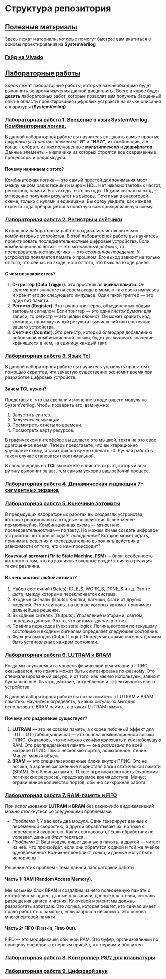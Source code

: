 # Структура репозитория
## [Полезные материалы](https://github.com/Konf/PCU-SV-new/tree/pcu2025/docs)
Здесь лежат материалы, которые помогут быстрее вам вкатиться в основы проектирования на **SystemVerilog**
### [Гайд на Vivado](https://github.com/Konf/PCU-SV-new/blob/pcu2025/docs/vivado_manual.md)
## [Лабораторные работы](https://github.com/Konf/PCU-SV-new/tree/main/Labs)
Здесь лежат лабораторные работы, которые вам необходимо будет выполнить во время изучения данной дисциплины. Всего в курсе будет **девять** лабораторных работ, которые
позволят вам получить бесценный опыт в области проектирования цифровых устройств на языке описания аппаратуры **(SystemVerilog)**
### [Лабораторная работа 1. Введение в язык SystemVerilog. Комбинаторная логика.](https://github.com/Konf/PCU-SV-new/tree/main/Labs/01.%20Comb%20Logic)
В данной лабораторной работе вы научитесь создавать самые простые _цифровые устройства_: элементы **"И"** и **"ИЛИ"**, их комбинации, а в конце - собрать из них полноценные
**мультиплексор** и **дешифратор**. Данные элементы - кирпичики из которых строятся все современные процессоры и радиомодули.
#### Почему начинаем с этого?
Комбинаторная логика — это самый простой для понимания мост между миром радиотехники и миром HDL. Нет никаких тактовых частот, регистров, памяти. Есть входы, есть выходы. 
Подали сигнал на вход — мгновенно получили результат на выходе. Почти как в аналоговой схеме, только с нулями и единицами. 
Вы сразу увидите, как каждая строчка кода превращается в понятную вам принципиальную схему.
### [Лабораторная работа 2. Регистры и счётчики](https://github.com/Konf/PCU-SV-new/tree/main/Labs/02.%20Registers)
В прошлой лабораторной работе создавались исключительно комбинаторные устройства. В этой лабораторной работе вы научитесь проектировать последовательностные цифровые устройства.
Если комбинационная логика — это _мгновенный рефлекс_, то последовательностная логика — это _осознанное поведение_. У устройства появляется память о прошлом. 
Его выход зависит не только от того, что сейчас на входе, но и от того, что было на входе ранее.
#### С чем познакомитесь?
1. **D-триггер (Data Trigger)**: Это простейшая **ячейка памяти**. Он _запоминает_ значение на своем входе в момент тактового импульса и хранит его до следующего импульса. Один такой триггер — это один бит памяти.
2. **Регистр (Register)**: Это группа триггеров, объединенных общим тактовым сигналом. Если триггер — это один _листок бумаги_ для записи, то регистр — это целый _блокнот_. 
   Он может хранить код команды, промежуточный результат вычислений или состояние вашего устройства.
3. **Счётчик (Counter)**: Это регистр, который благодаря добавлению небольшой комбинационной логики, будет увеличивать значение, хранящееся в нем, на единицу каждый такт.
### [Лабораторная работа 3. Язык Tcl](https://github.com/Konf/PCU-SV-new/tree/main/Labs/03.%20tcl)
В данной лабораторной работе вы научитесь управлять проектом с помощью скриптов, что зачастую существенно экономит время при разработке цифровых устройств.
#### Зачем TCL нужен?
Представьте, что вы сделали изменение в коде вашего модуля на SystemVerilog. Чтобы проверить его, вам нужно:
1. Запустить синтез.
2. Запустить симуляцию.
3. Посмотреть отчёты по времени.
4. Посмотреть карту ресурсов.

В графическом интерфейсе вы делаете это мышкой, трятя на это свое драгоценное время. Теперь представьте, что вы итерационно улучшаете схему, и таких циклов нужно сделать 50.
Ручная работа в таком случае становится неоптимальной.

В свою очередь на **TCL** вы можете написать скрипт, который всю рутину выполнит за вас, тем самым ускорив ваш рабочий процесс.
### [Лабораторная работа 4. Динамическая индикация 7-сегментных экранов](https://github.com/Konf/PCU-SV-new/tree/main/Labs/04.%20Dynamic%20HEX)
### [Лабораторная работа 5. Конечные автоматы](https://github.com/Konf/PCU-SV-new/tree/main/Labs/05.%20FSM)
В предыдущих лабораторных работах вы создавали устройства, которые реагировали на входные воздействия более-менее прямолинейно. Комбинационная схема — мгновенно, последовательностная — по такту. 
Но можем ли мы создать цифровое устройство, которое обладает _поведением_? Которое может ждать, принимать решения и последовательно выполнять действия в зависимости от того, что с ним происходит?

**Конечный автомат (Finite State Machine, FSM)** — блок, особенность которого в том, что на различные входные воздействия его реакция также различна.

#### Из чего состоит любой автомат?
1. Набор состояний (States): IDLE_S, WORK_S, DONE_S и т.д. Это те _шаги_, между которыми переключается система.
2. Входные сигналы (Inputs): Кнопки, датчики, флаги от других модулей. Это те сигналы, на основе которых автомат принимает дальнейшее решение.
3. Выходные сигналы (Outputs): Управление моторами, светом, передача данных. Это то, что автомат _делает_ в ответ.
4. Правила переходов (Next state logic): Логика, которая по текущему состоянию и входным сигналам определяет следующее состояние.
5. Функция выходов (Output Logic): Определяет, какие сигналы должны быть установлены в каждом состоянии.

### [Лабораторная работа 6. LUTRAM и BRAM](https://github.com/Konf/PCU-SV-new/tree/main/Labs/06.%20LUTRAM%20BRAM)
Когда мы спускаемся на уровень физической реализации в ПЛИС, оказывается, что _память_ может быть синтезирована по-разному. 
Это специализированный ресурс, и от того, как мы его используем, зависит буквально всё: быстродействие, потребление и эффективность всего устройства.

В данной лабораторной работе вы познакомитесь с LUTRAM и BRAM памятью. Научитесь определять, в каких ситуациях выгодно использовать BRAM память, а в каких LUTRAM память.
#### Почему это разделение существует?
1. **LUTRAM** — это не совсем память, а скорее побочный эффект для LUT. LUT (таблицы поиска) — это основа комбинационной логики ПЛИС. Оказалось, что их можно сконфигурировать и как небольшую RAM. 
Это распределённая память — она _размазана_ по всей матрице ПЛИС. Плюс: несколько портов, асинхронное чтение. Минус: малый объём.
2. **BRAM** — это специализированные блоки внутри ПЛИС. Это не логика, а заранее заложенные в кристалл блоки статической памяти (SRAM). 
Это блочная память. Плюс: огромная плотность (экономия логических ресурсов), предсказуемое время доступа. Минус: ограниченное количество портов, обычно синхронная работа.
### [Лабораторная работа 7. RAM-память и FIFO](https://github.com/Konf/PCU-SV-new/tree/main/Labs/07.%20FIFO)
При использовании **LUTRAM** и **BRAM** без каких-либо видоизменений можно столкнуться со следующими проблемами:

* _Проблема 1_: У вас есть два модуля. Один генерирует данные с переменной скоростью, а другой обрабатывает их, но тоже с переменной скоростью. 
Как их согласовать? Если обработчик не успевает, данные будут теряться.
* _Проблема 2_: Ваш модуль пишет данные в память, а другой — читает из неё. Что произойдёт, если они обратятся к одной и той же ячейке одновременно? Возникнет конфликт, _гонка_, и данные могут быть испорчены.

Решение этих проблем - тема данной лабораторной работы.

#### Часть 1: RAM (Random Access Memory).
Мы возьмём блок BRAM и создадим из него полноценную память с интерфейсом: адрес, данные для записи, данные для чтения, сигналы разрешения записи и чтения.
Ключевой момент: мы должны разработать арбитраж. Это логика, которая решает, кто сейчас имеет право работать с памятью, если запросов несколько. Это основа многопортовой памяти.
#### Часть 2: FIFO (First-In, First-Out).
FIFO — это модификация обычной RAM. Это буфер, организованный по принципу очереди: кто первым пришёл, тот первым и обслужен.
### [Лабораторная работа 8. Контроллер PS/2 для клавиатуры](https://github.com/Konf/PCU-SV-new/tree/main/Labs/08.%20PS2)
### [Лабораторная работа 9. Цифровой звук](https://github.com/Konf/PCU-SV-new/tree/main/Labs/09.%20Audio)
